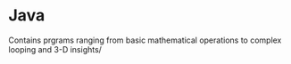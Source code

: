 # Java
Contains prgrams ranging from basic mathematical operations to complex looping and 3-D insights/
